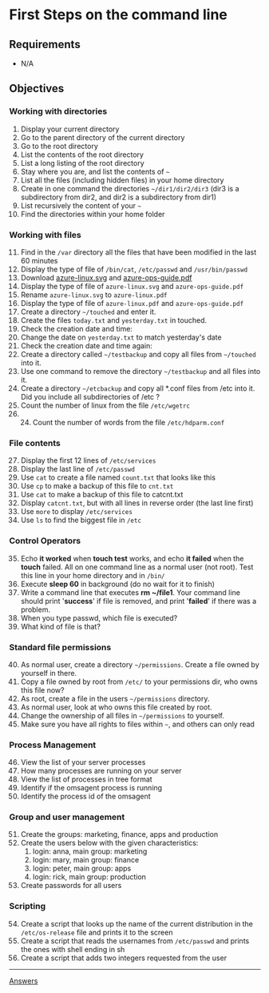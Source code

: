 
# First Steps on the command line

## Requirements

* N/A

## Objectives

### Working with directories

1. Display your current directory
2. Go to the parent directory of the current directory
3. Go to the root directory
4. List the contents of the root directory
5. List a long listing of the root directory
6. Stay where you are, and list the contents of `~`
7.  List all the files (including hidden files) in your home directory
8. Create in one command the directories `~/dir1/dir2/dir3` (dir3 is a subdirectory from dir2, and dir2 is a subdirectory from dir1)
9. List recursively the content of your `~` 
10. Find the directories within your home folder

###  Working with files

11. Find in the `/var` directory all the files that have been modified in the last 60 minutes
12. Display the type of file of `/bin/cat`, `/etc/passwd` and `/usr/bin/passwd`
13. Download [azure-linux.svg](https://docs.microsoft.com/en-us/learn/achievements/azure-linux.svg)  and [azure-ops-guide.pdf](https://docsmsftpdfs.blob.core.windows.net/guides/azure/azure-ops-guide.pdf) 
14. Display the type of file of `azure-linux.svg` and `azure-ops-guide.pdf`
15. Rename `azure-linux.svg` to `azure-linux.pdf` 
16. Display the type of file of `azure-linux.pdf` and `azure-ops-guide.pdf`
17. Create a directory `~/touched` and enter it.
18. Create the files `today.txt` and `yesterday.txt` in touched.
19. Check the creation date and time:
20. Change the date on `yesterday.txt` to match yesterday's date
21. Check the creation date and time again: 
22. Create a directory called `~/testbackup` and copy all files from `~/touched` into it.
23. Use one command to remove the directory `~/testbackup` and all files into it.
24. Create a directory `~/etcbackup` and copy all *.conf files from /etc into it. Did you include all subdirectories of /etc ?
25. Count the number of linux from the file `/etc/wgetrc`
26. 24. Count the number of words from the file `/etc/hdparm.conf`

### File contents

27. Display the first 12 lines of `/etc/services`
28. Display the last line of `/etc/passwd`
29. Use `cat` to create a file named `count.txt` that looks like this
30. Use `cp` to make a backup of this file to `cnt.txt`
31. Use `cat` to make a backup of this file to catcnt.txt
32. Display `catcnt.txt`, but with all lines in reverse order (the last line first)
33. Use `more` to display `/etc/services`
34. Use `ls` to find the biggest file in `/etc`

### Control Operators

35. Echo **it worked** when **touch test** works, and echo **it failed** when the **touch** failed. All on one command line as a normal user (not root). Test this line in your home directory and in `/bin/` 
36. Execute **sleep 60** in background (do no wait for it to finish)
37. Write a command line that executes **rm ~/file1**. Your command line should print '**success**' if file is removed, and print '**failed**' if there was a problem.
38. When you type passwd, which file is executed?
39. What kind of file is that?

### Standard file permissions

40. As normal user, create a directory `~/permissions`. Create a file owned by yourself in there.
41. Copy a file owned by root from `/etc/` to your permissions dir, who owns this file now?
42. As root, create a file in the users `~/permissions` directory.
43. As normal user, look at who owns this file created by root.
44. Change the ownership of all files in `~/permissions` to yourself.
45. Make sure you have all rights to files within `~`, and others can only read

### Process Management

46. View the list of your server processes
47. How many processes are running on your server
48. View the list of processes in tree format
49. Identify if the omsagent process is running
50. Identify the process id of the omsagent

### Group and user management

51. Create the groups: marketing, finance, apps and production
52. Create the users below with the given characteristics:
    1. login: anna, main group: marketing
    2. login: mary, main group: finance
    3. login: peter, main group: apps
    4. login: rick, main group: production
53. Create passwords for all users

### Scripting

54. Create a script that looks up the name of the current distribution in the `/etc/os-release` file and prints it to the screen
55. Create a script that reads the usernames from `/etc/passwd` and prints the ones with shell ending in sh
56. Create a script that adds two integers requested from the user

-----------
[Answers](https://github.com/ricmmartins/fasthack-linux-answers/blob/main/challenges/lab-firststeps.md)
